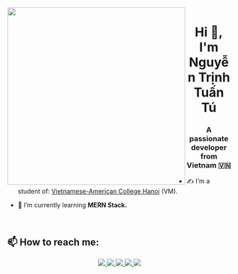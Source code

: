 <img align="left" width="400" src="https://github.githubassets.com/images/modules/profile/profile-first-repo.svg">
<h1 align="center">Hi 👋, I'm Nguyễn Trịnh Tuấn Tú</h1>
<p align="center">
  <h3 align="center">A passionate developer from Vietnam 🇻🇳 </h3>
</p>


- ✍ I'm a student of: [Vietnamese-American College Hanoi](https://caodangvietmy.edu.vn) (VM).

- 🌱 I’m currently learning **MERN Stack.**

<br />

## 📫 How to reach me:
<p align="center">
  <a href="https://linkedin.com/in/kar13ma09" target="_blank">
    <img src="https://img.icons8.com/fluent/48/000000/linkedin.png"/>
  </a>
  <a href="https://www.facebook.com/Kar13ma09" alt="Facebook">
    <img src="https://img.icons8.com/fluent/48/000000/facebook-new.png" target="_blank" />
  </a> 
  <a href="https://github.com/KAR13MA090" alt="Github">
    <img src="https://img.icons8.com/fluent/48/000000/github.png"/>
  </a> 
  <a href="https://www.youtube.com/@KAR13MA09_vnpc-vn" alt="Youtube channel" target="_blank" >
    <img src="https://img.icons8.com/fluent/48/000000/youtube-play.png"/>
  </a>
  <a href="mailto:Kar13ma09@gmail.com" alt="Email">
    <img src="https://img.icons8.com/fluent/48/000000/mailing.png"/>
  </a>
</p>


